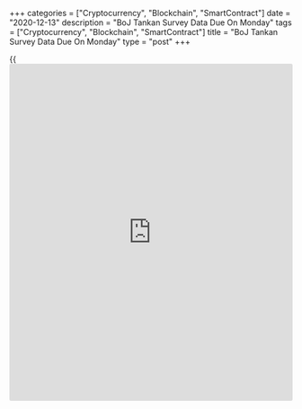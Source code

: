 +++
categories = ["Cryptocurrency", "Blockchain", "SmartContract"]
date = "2020-12-13"
description = "BoJ Tankan Survey Data Due On Monday"
tags = ["Cryptocurrency", "Blockchain", "SmartContract"]
title = "BoJ Tankan Survey Data Due On Monday"
type = "post"
+++

{{<iframe id="large-banner" src="https://www.bounty.group/#slide=5.0" width="100%" height="600" scrolling="no" style="border: 0px solid rgb(216, 221, 230); border-radius: 3px;">}}

The Bank of Japan will on Monday release its quarterly Tankan Survey of
[business][1] sentiment, highlighting a modest day for Asia-Pacific
economic activity.

The large manufacturers index is tipped to see a score of -15, up from
-27 in the previous three months - while the outlook is expected to
improve to -11 from -17. All industry capex is seen lower by 0.1 percent
after showing higher by 1.4 percent in the three months prior.

Japan also will provide final October numbers for industrial production
and its tertiary industry index. Industrial production is expected to
rise 3.8 percent on month and sink 3.2 percent on year after gaining 3.9
percent on month and losing 9.0 percent on year previously. The tertiary
index was up 1.8 percent on month in September.

New Zealand will see November results for the services PMI from
BusinessNZ; in October, the index score was 51.4.

The Philippines will release October numbers for producer prices; in
September, prices were down 3.9 percent on year.

China will provide November numbers for house prices; in October, prices
were up 4.3 percent on year.

Hong Kong will see Q3 figures for industrial production; in the three
months prior, output was down 5.1 percent on year.

For comments and feedback [contact](https://www.playgroundfx.com/contact/): editorial@rtt[news](https://www.letsplayfx.com/blog/forex-news-website/).com

[Economic News][2]

 **What parts of the world are seeing the best (and worst) economic
performances lately? Click[here][3] to check out our [Econ Scorecard][3]
and find out! See up-to-the-moment [ranking](https://www.playgroundfx.com/blog/crypto-exchange-ranking/)s for the best and worst
performers in [GDP][4], [unemployment rate][5], [inflation][6] and much
more.**

   1. www.rtt[news](https://www.letsplayfx.com/blog/forex-news-website/).com/Content/Business.aspx
   2. www.rtt[news](https://www.letsplayfx.com/blog/forex-news-website/).com/Content/EconomicNews.aspx
   3. www.rtt[news](https://www.letsplayfx.com/blog/forex-news-website/).com/economic-scorecard/world-rank/retail-sales/highest-performance.aspx
   4. www.rtt[news](https://www.letsplayfx.com/blog/forex-news-website/).com/economic-scorecard/world-rank/GDP/highest-performance.aspx
   5. www.rtt[news](https://www.letsplayfx.com/blog/forex-news-website/).com/economic-scorecard/world-rank/unemployment-rate/lowest-performance.aspx
   6. www.rtt[news](https://www.letsplayfx.com/blog/forex-news-website/).com/economic-scorecard/world-rank/CPI/highest-performance.aspx